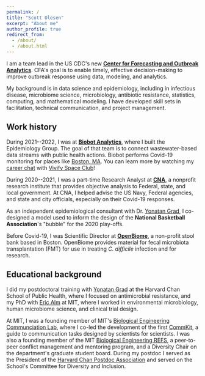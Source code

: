 ```yaml
---
permalink: /
title: "Scott Olesen"
excerpt: "About me"
author_profile: true
redirect_from:
  - /about/
  - /about.html
---
```


I am a team lead in the US CDC's new [**Center for Forecasting and Outbreak
Analytics**](https://www.cdc.gov/forecast-outbreak-analysis/index.html). CFA's
goal is to enable timely, effective decision-making to improve outbreak
response using data, modeling, and analytics.

My background is in data science and epidemiology, including in infectious
disease, microbiome science, microbiology, antibiotic resistance, statistics,
computing, and mathematical modeling. I have developed skill sets in
facilitation, technical communication, and project management.

## Work history

During 2021--2022, I was at [**Biobot Analytics**](https://www.biobot.io),
where I built the Epidemiology Group. The goal of that team is to
connect wastewater-based data streams with public health
actions. Biobot performs Covid-19 monitoring for places
like [Boston, MA](https://www.mwra.com/biobot/biobotdata.htm). You can learn more
by watching my [career chat](https://www.youtube.com/watch?v=S8_Dd8RIKvo)
with [Vivify Space Club](https://www.vivifystem.com/space-club)!

During 2020--2021, I was a part-time Research Analyst at
[**CNA**](https://www.cna.org/), a nonprofit research institute that provides
objective analysis to Federal, state, and local government. At CNA, I helped
advise the US Navy, Federal agencies, and state and city officials, especially
on their Covid-19 responses.

As an independent epidemiological consultant with Dr. [Yonatan
Grad](https://www.hsph.harvard.edu/yonatan-grad/), I co-designed a model used
to inform the design of the **National Basketball Association**'s "bubble"
for the 2020 play-offs.

Before Covid-19, I was Scientific Director at
[**OpenBiome**](http://www.openbiome.org), a non-profit stool bank based in
Boston. OpenBiome provides material for fecal microbiota transplantation
(FMT) for use in treating *C. difficile* infection and for research.

## Educational background

I did my postdoctoral training with [Yonatan
Grad](https://www.hsph.harvard.edu/yonatan-grad/) at the Harvard Chan School
of Public Health, where I focused on antimicrobial resistance, and my PhD
with [Eric Alm](http://almlab.mit.edu/) at MIT, where I worked in
environmental microbiology, human microbiome science, and clinical trial
design.

At MIT, I was a founding member of MIT's [Biological Engineering
Communciation Lab](http://bewritinglab.mit.edu/), where I co-led the
development of the first [CommKit](http://mitcommlab.mit.edu/be/), a guide to
communication tasks designed by scientists for scientists. I was also a
founding member of the MIT [Biological Engineering REFS](http://berefs.com/),
a peer-to-peer conflict management and mentoring program, and a Diversity
Chair on the department's graduate student board. During my postdoc I served
as the President of the [Harvard Chan Postdoc
Association](http://hsph.me/pda) and served on the School's Committee for
Diversity and Inclusion.
